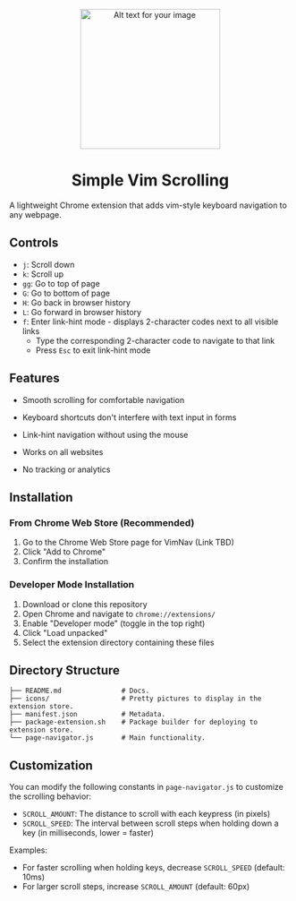 <p align="center">
  <img width="250" height="250" src="https://github.com/user-attachments/assets/5278e4c5-c8d3-4d3b-ab05-e3bc7947bbb3" alt="Alt text for your image">
</p>

<h1 align="center">Simple Vim Scrolling</h1>

A lightweight Chrome extension that adds vim-style keyboard navigation to any webpage.

## Controls

- `j`: Scroll down
- `k`: Scroll up
- `gg`: Go to top of page
- `G`: Go to bottom of page
- `H`: Go back in browser history
- `L`: Go forward in browser history
- `f`: Enter link-hint mode - displays 2-character codes next to all visible links
  - Type the corresponding 2-character code to navigate to that link
  - Press `Esc` to exit link-hint mode

## Features

- Smooth scrolling for comfortable navigation

- Keyboard shortcuts don't interfere with text input in forms
- Link-hint navigation without using the mouse
- Works on all websites
- No tracking or analytics

## Installation

### From Chrome Web Store (Recommended)

1. Go to the Chrome Web Store page for VimNav (Link TBD)
2. Click "Add to Chrome"
3. Confirm the installation

### Developer Mode Installation

1. Download or clone this repository
2. Open Chrome and navigate to `chrome://extensions/`
3. Enable "Developer mode" (toggle in the top right)
4. Click "Load unpacked"
5. Select the extension directory containing these files

## Directory Structure

```
├── README.md               # Docs.
├── icons/                  # Pretty pictures to display in the extension store.
├── manifest.json           # Metadata.
├── package-extension.sh    # Package builder for deploying to extension store.
└── page-navigator.js       # Main functionality.

```

## Customization

You can modify the following constants in `page-navigator.js` to customize the scrolling behavior:

- `SCROLL_AMOUNT`: The distance to scroll with each keypress (in pixels)
- `SCROLL_SPEED`: The interval between scroll steps when holding down a key (in milliseconds, lower = faster)

Examples:

- For faster scrolling when holding keys, decrease `SCROLL_SPEED` (default: 10ms)
- For larger scroll steps, increase `SCROLL_AMOUNT` (default: 60px)
